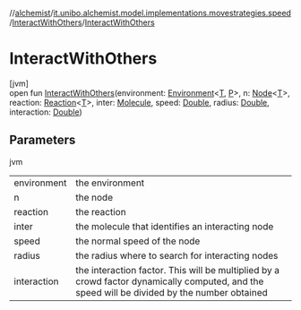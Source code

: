 //[alchemist](../../../index.md)/[it.unibo.alchemist.model.implementations.movestrategies.speed](../index.md)/[InteractWithOthers](index.md)/[InteractWithOthers](-interact-with-others.md)

# InteractWithOthers

[jvm]\
open fun [InteractWithOthers](-interact-with-others.md)(environment: [Environment](../../it.unibo.alchemist.model.interfaces/-environment/index.md)<[T](index.md), [P](../-constant-speed/index.md)>, n: [Node](../../it.unibo.alchemist.model.interfaces/-node/index.md)<[T](index.md)>, reaction: [Reaction](../../it.unibo.alchemist.model.interfaces/-reaction/index.md)<[T](index.md)>, inter: [Molecule](../../it.unibo.alchemist.model.interfaces/-molecule/index.md), speed: [Double](https://kotlinlang.org/api/latest/jvm/stdlib/kotlin/-double/index.html), radius: [Double](https://kotlinlang.org/api/latest/jvm/stdlib/kotlin/-double/index.html), interaction: [Double](https://kotlinlang.org/api/latest/jvm/stdlib/kotlin/-double/index.html))

## Parameters

jvm

| | |
|---|---|
| environment | the environment |
| n | the node |
| reaction | the reaction |
| inter | the molecule that identifies an interacting node |
| speed | the normal speed of the node |
| radius | the radius where to search for interacting nodes |
| interaction | the interaction factor. This will be multiplied by a crowd factor dynamically computed, and the speed will be divided by the number obtained |
